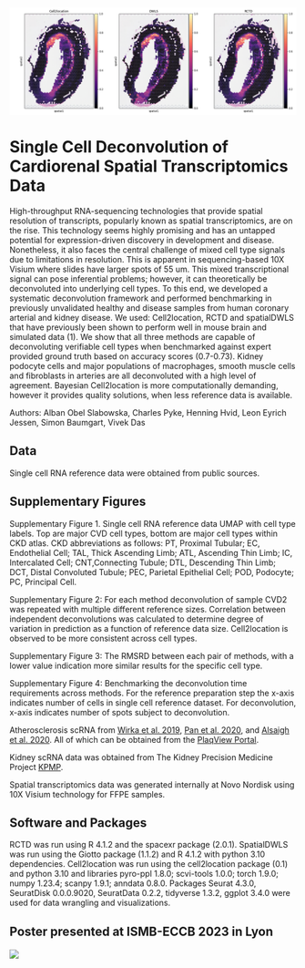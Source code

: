 <img src="Figures/CVD2_macrophages.png" width="800" align="center" /> <br>


# Single Cell Deconvolution of Cardiorenal Spatial Transcriptomics Data

High-throughput RNA-sequencing technologies that provide spatial resolution of transcripts, popularly known as spatial transcriptomics, are on the rise. This technology seems highly promising and has an untapped potential for expression-driven discovery in development and disease. Nonetheless, it also faces the central challenge of mixed cell type signals due to limitations in resolution. This is apparent in sequencing-based 10X Visium where slides have larger spots of 55 um. This mixed transcriptional signal can pose inferential problems; however, it can theoretically be deconvoluted into underlying cell types. To this end, we developed a systematic deconvolution framework and performed benchmarking in previously unvalidated healthy and disease samples from human coronary arterial and kidney disease. We used: Cell2location, RCTD and spatialDWLS that have previously been shown to perform well in mouse brain and simulated data (1). We show that all three methods are capable of deconvoluting verifiable cell types when benchmarked against expert provided ground truth based on accuracy scores (0.7-0.73). Kidney podocyte cells and major populations of macrophages, smooth muscle cells and fibroblasts in arteries are all deconvoluted with a high level of agreement. Bayesian Cell2location is more computationally demanding, however it provides quality solutions, when less reference data is available. 

Authors: Alban Obel Slabowska, Charles Pyke, Henning Hvid, Leon Eyrich Jessen, Simon Baumgart, Vivek Das

## Data

Single cell RNA reference data were obtained from public sources.

## Supplementary Figures

Supplementary Figure 1. Single cell RNA reference data UMAP with cell type labels.
Top are major CVD cell types, bottom are major cell types within CKD atlas.
CKD abbreviations as follows: PT, Proximal Tubular; EC, Endothelial Cell; TAL, Thick Ascending Limb; ATL, Ascending Thin Limb; IC, Intercalated Cell; CNT,Connecting Tubule; DTL, Descending Thin Limb; DCT, Distal Convoluted Tubule; PEC, Parietal Epithelial Cell; POD, Podocyte; PC, Principal Cell.

Supplementary Figure 2: For each method deconvolution of sample CVD2 was repeated with multiple different reference sizes. Correlation between independent deconvolutions was calculated to determine degree of variation in prediction as a function of reference data size. Cell2location is observed to be more consistent across cell types.

Supplementary Figure 3: The RMSRD between each pair of methods, with a lower value indication more similar results for the specific cell type.

Supplementary Figure 4: Benchmarking the deconvolution time requirements across methods. For the reference preparation step the x-axis indicates number of cells in single cell reference dataset. For deconvolution, x-axis indicates number of spots subject to deconvolution.


Atherosclerosis scRNA from [Wirka et al. 2019](https://doi.org/10.1038/s41591-019-0512-5), [Pan et al. 2020](https://pubmed.ncbi.nlm.nih.gov/32962412/), and [Alsaigh et al. 2020](https://doi.org/10.1038/s42003-022-04056-7). All of which can be obtained from the [PlaqView Portal](https://www.plaqview.com/).

Kidney scRNA data was obtained from The Kidney Precision Medicine Project [KPMP](https://www.kpmp.org/available-data).

Spatial transcriptomics data was generated internally at Novo Nordisk using 10X Visium technology for FFPE samples.

## Software and Packages
RCTD was run using R 4.1.2 and the spacexr package (2.0.1). SpatialDWLS was run
using the Giotto package (1.1.2) and R 4.1.2 with python 3.10 dependencies.
Cell2location was run using the cell2location package (0.1) and python 3.10 and
libraries pyro-ppl 1.8.0; scvi-tools 1.0.0; torch 1.9.0; numpy 1.23.4; scanpy 1.9.1;
anndata 0.8.0.
Packages Seurat 4.3.0, SeuratDisk 0.0.0.9020, SeuratData 0.2.2, tidyverse 1.3.2,
ggplot 3.4.0 were used for data wrangling and visualizations.


## Poster presented at ISMB-ECCB 2023 in Lyon

<img src="Figures/Poster.png" width="1000" align="center" /> <br>
